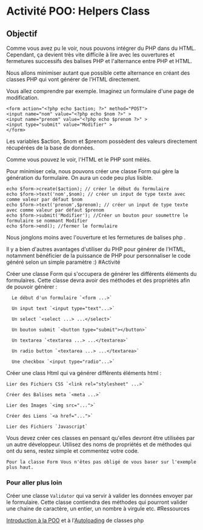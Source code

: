 # Activité POO: Helpers Class

## Objectif

Comme vous avez pu le voir, nous pouvons intégrer du PHP dans du HTML. Cependant, ça devient très vite difficile à lire avec les ouvertures et fermetures successifs des balises PHP et l'alternance entre PHP et HTML.

Nous allons minimiser autant que possible cette alternance en créant des classes PHP qui vont générer de l'HTML directement.

Vous allez comprendre par exemple. Imaginez un formulaire d'une page de modification.

    <form action="<?php echo $action; ?>" method="POST">
    <input name="nom" value="<?php echo $nom ?>" >
    <input name="prenom" value="<?php echo $prenom ?>" >
    <input type="submit" value="Modifier" >
    </form>

Les variables $action, $nom et $prenom possèdent des valeurs directement récupérées de la base de données.

Comme vous pouvez le voir, l'HTML et le PHP sont mêlés.

Pour minimiser cela, nous pouvons créer une classe Form qui gère la génération du formulaire. On aura un code peu plus lisible.

    echo $form->create($action); // créer le début du formulaire
    echo $form->text('nom',$nom); // créer un input de type texte avec comme valeur par défaut $nom
    echo $form->text('prenom',$prenom); // créer un input de type texte avec comme valeur par défaut $prenom
    echo $form->submit('Modifier'); //Créer un bouton pour soumettre le formulaire se nommant Modifier
    echo $form->end(); //fermer le formulaire

Nous jonglons moins avec l'ouverture et les fermetures de balises php <?php ?>.

Il y a bien d'autres avantages d'utiliser du PHP pour générer de l'HTML, notamment bénéficier de la puissance de PHP pour personnaliser le code généré selon un simple paramètre :) #Activité

Créer une classe Form qui s'occupera de générer les différents éléments du formulaires. Cette classe devra avoir des méthodes et des propriétés afin de pouvoir générer :

      Le début d'un formulaire `<form ...>`

      Un input text `<input type="text"...>`

      Un select `<select ...> ...</select>`

      Un bouton submit `<button type="submit"></button>`

      Un textarea `<textarea ...> ...</textarea>`

      Un radio button `<textarea ...> ...</textarea>`

      Une checkbox `<input type="radio"...>`

Créer une class Html qui va générer différents éléments html :

    Lier des Fichiers CSS `<link rel="stylesheet" ...>`

    Créer des Balises meta `<meta ...>`

    Lier des Images `<img src="...">`

    Créer des Liens `<a href="...">`

    Lier des Fichiers `Javascript`

Vous devez créer ces classes en pensant qu'elles devront être utilisées par un autre développeur. Utilisez des noms de propriétés et de méthodes qui ont du sens, restez simple et commentez votre code.

    Pour la classe Form Vous n'êtes pas obligé de vous baser sur l'exemple plus haut.

### Pour aller plus loin

Créer une classe ```Validator``` qui va servir à valider les données envoyer par le formulaire. Cette classe contiendra des méthodes qui pourront valider une chaine de caractère, un entier, un nombre à virgule etc. #Ressources

[Introduction à la POO](https://openclassrooms.com/courses/programmez-en-oriente-objet-en-php/introduction-a-la-poo) et à l'[Autoloading](https://www.grafikart.fr/formations/programmation-objet-php/autoload) de classes php
